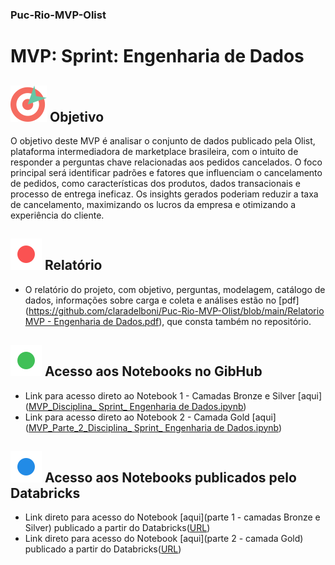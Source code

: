### Puc-Rio-MVP-Olist

# MVP: Sprint: Engenharia de Dados

## ![Imagem objetivo](icons8-objective-58.png) Objetivo

O objetivo deste MVP é analisar o conjunto de dados publicado pela Olist, plataforma intermediadora de marketplace brasileira, com o intuito de responder a perguntas chave relacionadas aos pedidos cancelados. O foco principal será identificar padrões e fatores que influenciam o cancelamento de pedidos, como características dos produtos, dados transacionais e processo de entrega ineficaz. Os insights gerados poderiam reduzir a taxa de cancelamento, maximizando os lucros da empresa e otimizando a experiência do cliente.


## ![1](ponto-verm.png) Relatório
- O relatório do projeto, com objetivo, perguntas, modelagem, catálogo de dados, informações sobre carga e coleta e análises estão no [pdf]([https://github.com/claradelboni/Puc-Rio-MVP-Olist/blob/main/Relatorio MVP - Engenharia de Dados.pdf](https://github.com/claradelboni/Puc-Rio-MVP-Olist/blob/main/Relatorio%20MVP%20-%20Engenharia%20de%20Dados.pdf)), que consta também no repositório.


## ![2](ponto-verde.png) Acesso aos Notebooks no GibHub
- Link para acesso direto ao Notebook 1 - Camadas Bronze e Silver [aqui]([MVP_Disciplina_ Sprint_ Engenharia de Dados.ipynb](https://github.com/claradelboni/Puc-Rio-MVP-Olist/blob/main/MVP_Disciplina_%20Sprint_%20Engenharia%20de%20Dados.ipynb))
- Link para acesso direto ao Notebook 2 - Camada Gold [aqui]([MVP_Parte_2_Disciplina_ Sprint_ Engenharia de Dados.ipynb](https://github.com/claradelboni/Puc-Rio-MVP-Olist/blob/main/MVP_Parte_2_Disciplina_%20Sprint_%20Engenharia%20de%20Dados.ipynb))


## ![3](ponto-azul.png) Acesso aos Notebooks publicados pelo Databricks
- Link direto para acesso do Notebook [aqui](parte 1 - camadas Bronze e Silver) publicado a partir do Databricks([URL](https://databricks-prod-cloudfront.cloud.databricks.com/public/4027ec902e239c93eaaa8714f173bcfc/2039929868144028/2485717882172994/126587948245777/latest.html))
- Link direto para acesso do Notebook [aqui](parte 2 - camada Gold) publicado a partir do Databricks([URL](https://databricks-prod-cloudfront.cloud.databricks.com/public/4027ec902e239c93eaaa8714f173bcfc/2039929868144028/1929157071584408/126587948245777/latest.html))
